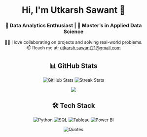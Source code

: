<h1 align="center">Hi, I'm Utkarsh Sawant 👋</h1>
<h3 align="center">🚀 Data Analytics Enthusiast | 🌱 Master’s in Applied Data Science</h3>
<p align="center">
  👨‍💻 I love collaborating on projects and solving real-world problems. <br>
  📫 Reach me at: <a href="mailto:utkarsh.sawant21@gmail.com">utkarsh.sawant21@gmail.com</a>
</p>

  
<h2 align="center">📊 GitHub Stats</h2>

<p align="center">
  <img src="https://github-readme-stats.vercel.app/api?username=utkarshsawant65&show_icons=true&theme=radical" alt="GitHub Stats" />
  <img src="https://github-readme-streak-stats.herokuapp.com/?user=utkarshsawant65&theme=radical" alt="Streak Stats" />
</p>

<p align="center">
  <img src="https://github-readme-stats.vercel.app/api/top-langs/?username=utkarshsawant65&exclude_repo=your-html-heavy-repo&layout=compact&theme=radical" />

</p>
<h2 align="center">🛠️ Tech Stack</h2>

<p align="center">
  <img src="https://img.shields.io/badge/Python-3776AB?style=for-the-badge&logo=python&logoColor=white" alt="Python" />
  <img src="https://img.shields.io/badge/SQL-336791?style=for-the-badge&logo=postgresql&logoColor=white" alt="SQL" />
  <img src="https://img.shields.io/badge/Tableau-E97627?style=for-the-badge&logo=tableau&logoColor=white" alt="Tableau" />
  <img src="https://img.shields.io/badge/PowerBI-F2C811?style=for-the-badge&logo=powerbi&logoColor=black" alt="Power BI" />
</p>
<p align="center">
  <img src="https://quotes-github-readme.vercel.app/api?type=horizontal&theme=radical" alt="Quotes" />
</p>


<!---
utkarshsawant65/utkarshsawant65 is a ✨ special ✨ repository because its `README.md` (this file) appears on your GitHub profile.
You can click the Preview link to take a look at your changes.
--->

